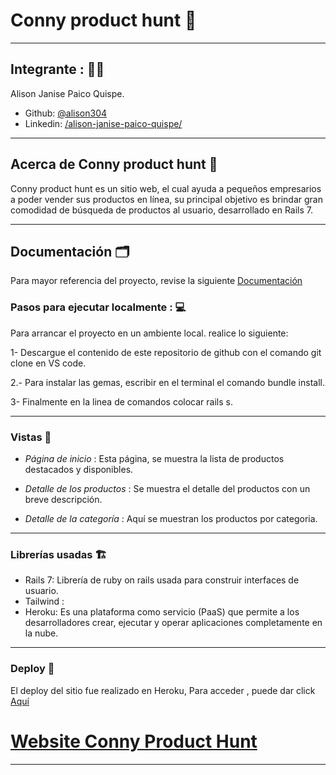 # Conny product hunt  :crocodile:
---

## Integrante : 👩‍⚕️ 

Alison Janise Paico Quispe.
- Github: [@alison304](https://github.com/alison304/)
- Linkedin: [/alison-janise-paico-quispe/](https://www.linkedin.com/in/alison-janise-paico-quispe/)
---

## Acerca de Conny product hunt :balloon:

Conny product hunt es un sitio web, el cual ayuda a pequeños empresarios a poder vender sus productos en línea, su principal objetivo es brindar gran comodidad de búsqueda de productos al usuario, desarrollado en Rails 7.

---

## Documentación :card_index_dividers:

Para mayor referencia del proyecto, revise la siguiente [Documentación]()

### Pasos para ejecutar localmente : 💻

Para arrancar el proyecto en un ambiente local. realice lo siguiente:

1- Descargue el contenido de este repositorio de github con el comando git clone en VS code.

2.- Para instalar las gemas, escribir en el terminal el comando bundle install.

3- Finalmente en la linea de comandos colocar rails s.

---

### Vistas :art:

-   *Página de inicio* : Esta página, se muestra la lista de productos destacados y disponibles.

-   *Detalle de los productos* : Se muestra el detalle del productos con un breve descripción.  

-   *Detalle de la categoría* : Aquí se muestran los productos por categoria.    

---

### Librerías usadas :building_construction:

- Rails 7:  Librería de ruby on rails usada para construir interfaces de usuario.
- Tailwind :
- Heroku: Es una plataforma como servicio (PaaS) que permite a los desarrolladores crear, ejecutar y operar aplicaciones completamente en la nube.

---

### Deploy :baggage_claim:

El deploy del sitio fue realizado en Heroku, Para acceder , puede dar click [Aquí]()

# [Website Conny Product Hunt]()

---